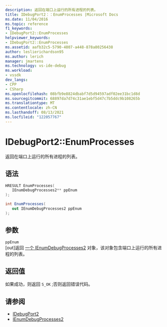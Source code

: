 ```yaml
---
description: 返回在端口上运行的所有进程的列表。
title: IDebugPort2：：EnumProcesses |Microsoft Docs
ms.date: 11/04/2016
ms.topic: reference
f1_keywords:
- IDebugPort2::EnumProcesses
helpviewer_keywords:
- IDebugPort2::EnumProcesses
ms.assetid: aafb32c5-5790-4807-a448-878a80256438
author: leslierichardson95
ms.author: lerich
manager: jmartens
ms.technology: vs-ide-debug
ms.workload:
- vssdk
dev_langs:
- CPP
- CSharp
ms.openlocfilehash: 08bfb9e8824dbabf7d5d94597adf02ee31bc1d8d
ms.sourcegitcommit: 68897da7d74c31ae1ebf5d47c7b5ddc9b108265b
ms.translationtype: MT
ms.contentlocale: zh-CN
ms.lasthandoff: 08/13/2021
ms.locfileid: "122057767"
---
```

# <a name="idebugport2enumprocesses"></a>IDebugPort2::EnumProcesses
返回在端口上运行的所有进程的列表。

## <a name="syntax"></a>语法

```cpp
HRESULT EnumProcesses( 
   IEnumDebugProcesses2** ppEnum
);
```

```csharp
int EnumProcesses( 
   out IEnumDebugProcesses2 ppEnum
);
```

## <a name="parameters"></a>参数
`ppEnum`\
[out]返回 [一个 IEnumDebugProcesses2](../../../extensibility/debugger/reference/ienumdebugprocesses2.md) 对象，该对象包含端口上运行的所有进程的列表。

## <a name="return-value"></a>返回值
 如果成功，则返回 `S_OK` ;否则返回错误代码。

## <a name="see-also"></a>请参阅
- [IDebugPort2](../../../extensibility/debugger/reference/idebugport2.md)
- [IEnumDebugProcesses2](../../../extensibility/debugger/reference/ienumdebugprocesses2.md)
